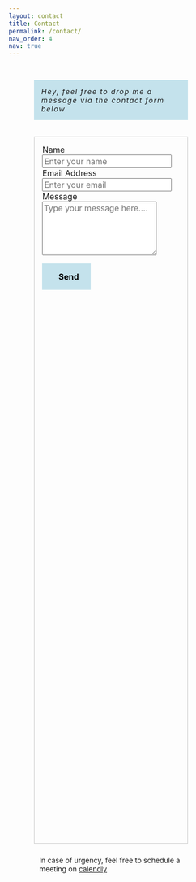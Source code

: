 ```yaml
---
layout: contact
title: Contact
permalink: /contact/
nav_order: 4
nav: true
---
```


<head>
  <style>
    *,
    *::before,
    *::after {
      box-sizing: border-box;
    }

    body {
      margin: 0;
      /* font-family: -apple-system, BlinkMacSystemFont, "Segoe UI", Roboto, Oxygen,
        Ubuntu, Cantarell, "Open Sans", "Helvetica Neue", sans-serif; */
      line-height: 1;
      display: flex;
      height: 95vh;
      flex-direction: column;
      align-items: center;
      justify-content: center;
    }

    h6::selection,
    label::selection,
    button::selection {
      -moz-user-select: none;
      -khtml-user-select: none;
      -webkit-user-select: none;
      -ms-user-select: none;
      user-select: none;
    }

    .wrapper {
      width: 100%;
      padding: 2rem;
      background: #fff;
      box-shadow: 0 0px 2.2px rgba(0, 0, 0, 0.028), 0 0px 5.3px rgba(0, 0, 0, 0.04),
        0 0px 10px rgba(0, 0, 0, 0.05), 0 0px 17.9px rgba(0, 0, 0, 0.06),
        0 0px 33.4px rgba(0, 0, 0, 0.072), 0 0px 80px rgba(0, 0, 0, 0.1);
    }

    h6 {
      background: rgba(173, 216, 230, 0.7);
      letter-spacing: 0.1rem;
      padding: 1em;
      cursor: default;
    }

    form,
    input,
    textarea,
    button {
      font-family: inherit;
      font-size: initial;
    }

    .form-group label {
      display: block;
      /* margin: 2rem 0 0.5rem 0; */
    }

    .form-group input[type="text"],
    .form-group input[type="email"],
    .form-group textarea {
      width: 100%;
      padding: 1rem 0.8rem;
      border: 1px solid rgba(0, 0, 0, 0.2);
      outline: 0;
      transition: border 0.15s;
    }

    .form-group input[type="text"],
    .form-group input[type="email"] {
      height: 2rem;
    }

    .form-group textarea {
      resize: vertical;
    }

    .submit {
      font-weight: bold;
      margin: auto;
      margin-top: 1rem;
      margin-bottom: -2rem;
      padding: 1rem 1.5rem;
      border: none;
      background: rgba(173, 216, 230, 0.7);
      cursor: pointer;
      transition: background 0.15s;
    }

    i {
      margin-right: 0.5rem;
    }

    .my-width {
      width: 80%;
      margin: auto;
      height: 60%;
      padding: 10px;
    }
    .contact {
      height: 60%;
      border: 1px solid rgba(0, 0, 0, 0.2);
      margin: auto;
      /* width: 90%; */
      padding: 15px;
      padding-bottom: 10px;
    }

    .g{
      padding:10px;
    }

    .submit:hover {
      background: rgba(173, 216, 230, 1);
    }

    .form-group input[type="text"]:focus,
    .form-group input[type="email"]:focus,
    .form-group textarea:focus {
      border: 1px solid #222;
    }
  </style>
</head>
<div class="my-width">
  <h6>Hey, feel free to drop me a message via the contact form below</h6>
  <div class="contact">
    <form action="https://getform.io/f/f3ced1fe-d64c-4816-a12a-1064cfe3017b" method="POST">
      <div class="form-group">
        <label for="name">Name</label>
        <input type="text" name="Name" id="name" placeholder="Enter your name" required minlength="3" maxlength="25" />
      </div>
      <div class="form-group">
        <label for="email">Email Address</label>
        <input type="email" name="Email" id="email" placeholder="Enter your email" required />
      </div>
      <div class="form-group">
        <label for="message">Message</label>
        <textarea name="Message" id="message" rows="5" placeholder="Type your message here...."></textarea>
      </div>
      <div class="form-group">
        <button type="submit" class="submit"><i class="far fa-paper-plane"></i>Send</button>
      </div>
    </form>
  </div>
  <p class="g">In case of urgency, feel free to schedule a meeting on <a href="https://calendly.com/mihirraj-dixit">calendly</a>
  </p>
</div>